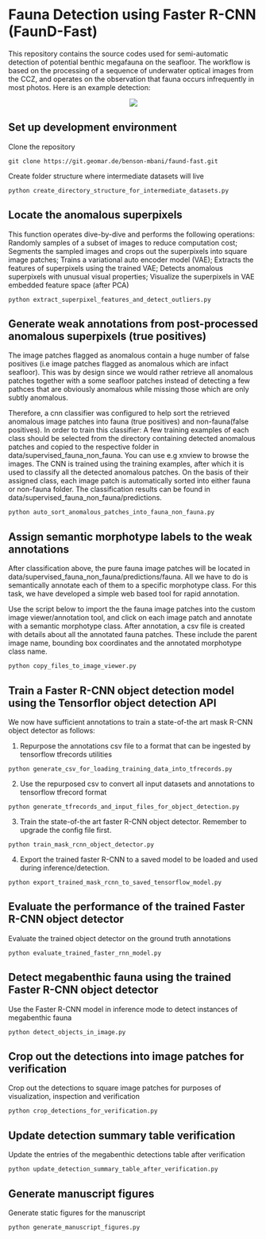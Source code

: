 # Fauna Detection using Faster R-CNN (FaunD-Fast)
This repository contains the source codes used for semi-automatic detection of potential benthic megafauna on the seafloor. The workflow is based on the processing of a sequence of underwater optical images from the CCZ, and operates on the observation that fauna occurs infrequently in most photos. Here is an example detection:
<p align="center">
<img src="https://zenodo.org/api/iiif/v2/90e20cc3-a921-41a3-a8d3-1d859286c4b6:e5b4a487-21a2-458b-b07d-216fcf6241a7:Holothuria_and_sponge_detected_from_underwater_image_of_the_CCZ.JPG/full/750,/0/default.jpg">
</p>

## Set up development environment

Clone the repository

```
git clone https://git.geomar.de/benson-mbani/faund-fast.git
```

Create folder structure where intermediate datasets will live

```
python create_directory_structure_for_intermediate_datasets.py
```

## Locate the anomalous superpixels

This function operates dive-by-dive and performs the following operations: Randomly samples of a subset of images to reduce computation cost; Segments the sampled images and crops out the superpixels into square image patches; Trains a variational auto encoder model (VAE); Extracts the features of superpixels using the trained VAE; Detects anomalous superpixels with unusual visual properties; Visualize the superpixels in VAE embedded feature space (after PCA)

```
python extract_superpixel_features_and_detect_outliers.py
```



## Generate weak annotations from post-processed anomalous superpixels (true positives)

The image patches flagged as anomalous contain a huge number of false positives (i.e image patches flagged as anomalous which are infact seafloor). This was by design since we would rather retrieve all anomalous patches together with a some seafloor patches instead of detecting a few pathces that are obviously anomalous while missing those which are only subtly anomalous.

Therefore, a cnn classifier was configured to help sort the retrieved anomalous image patches into fauna (true positives) and non-fauna(false positives). In order to train this classifier: A few training examples of each class should be selected from the directory containing detected anomalous patches and copied to the respective folder in data/supervised_fauna_non_fauna. You can use e.g xnview to browse the images. The CNN is trained using the training examples, after which it is used to classify all the detected anomalous patches. On the basis of their assigned class, each image patch is automatically sorted into either fauna or non-fauna folder. The classification results can be found in data/supervised_fauna_non_fauna/predictions.
```
python auto_sort_anomalous_patches_into_fauna_non_fauna.py
```

## Assign semantic morphotype labels to the weak annotations

After classification above, the pure fauna image patches will be located in data/supervised_fauna_non_fauna/predictions/fauna. All we have to do is semantically annotate each of them to a specific morphotype class. For this task, we have developed a simple web based tool for rapid annotation.

Use the script below to import the the fauna image patches into the custom image viewer/annotation tool, and click on each image patch and annotate with a semantic morphotype class. After annotation, a csv file is created with details about all the annotated fauna patches. These include the parent image name, bounding box coordinates and the annotated morphotype class name.

```
python copy_files_to_image_viewer.py
```


## Train a Faster R-CNN object detection model using the Tensorflor object detection API
We now have sufficient annotations to train a state-of-the art mask R-CNN object detector as follows:

1. Repurpose the annotations csv file to a format that can be ingested by tensorflow tfrecords utilities
```
python generate_csv_for_loading_training_data_into_tfrecords.py
```

2. Use the repurposed csv to convert all input datasets and annotations to tensorflow tfrecord format
```
python generate_tfrecords_and_input_files_for_object_detection.py
```

3. Train the state-of-the art faster R-CNN object detector. Remember to upgrade the config file first.
```
python train_mask_rcnn_object_detector.py
```

4. Export the trained faster R-CNN to a saved model to be loaded and used during inference/detection.
```
python export_trained_mask_rcnn_to_saved_tensorflow_model.py
```


## Evaluate the performance of the trained Faster R-CNN object detector

Evaluate the trained object detector on the ground truth annotations

```
python evaluate_trained_faster_rnn_model.py
```

## Detect megabenthic fauna using the trained Faster R-CNN object detector

Use the Faster R-CNN model in inference mode to detect instances of megabenthic fauna

```
python detect_objects_in_image.py
```

## Crop out the detections into image patches for verification

Crop out the detections to square image patches for purposes of visualization, inspection and verification

```
python crop_detections_for_verification.py
```

## Update detection summary table verification

Update the entries of the megabenthic detections table after verification

```
python update_detection_summary_table_after_verification.py
```

## Generate manuscript figures

Generate static figures for the manuscript

```
python generate_manuscript_figures.py
```
